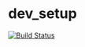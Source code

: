 # dev_setup

[![Build Status](https://img.shields.io/endpoint.svg?url=https%3A%2F%2Factions-badge.atrox.dev%2Fartis3n%2Fdev-setup%2Fbadge&style=flat)](https://actions-badge.atrox.dev/artis3n/dev-setup/goto)
